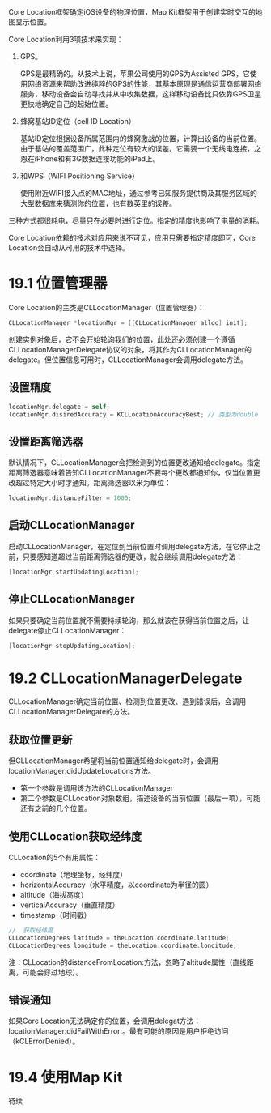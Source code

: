 Core Location框架确定iOS设备的物理位置，Map Kit框架用于创建实时交互的地图显示位置。

Core Location利用3项技术来实现：

1. GPS。

   GPS是最精确的。从技术上说，苹果公司使用的GPS为Assisted GPS，它使用网络资源来帮助改进纯粹的GPS的性能，其基本原理是通信运营商部署网络服务，移动设备会自动寻找并从中收集数据，这样移动设备比只依靠GPS卫星更快地确定自己的起始位置。

2. 蜂窝基站ID定位（cell ID Location）

   基站ID定位根据设备所属范围内的蜂窝激战的位置，计算出设备的当前位置。由于基站的覆盖范围广，此种定位有较大的误差。它需要一个无线电连接，之恩在iPhone和有3G数据连接功能的iPad上。

3. 和WPS（WIFI Positioning Service）

   使用附近WIFI接入点的MAC地址，通过参考已知服务提供商及其服务区域的大型数据库来猜测你的位置，也有数英里的误差。

三种方式都很耗电，尽量只在必要时进行定位。指定的精度也影响了电量的消耗。

Core Location依赖的技术对应用来说不可见，应用只需要指定精度即可，Core Location会自动从可用的技术中选择。

# 19.1 位置管理器

Core Location的主类是CLLocationManager（位置管理器）：

```objective-c
CLLocationManager *locationMgr = [[CLLocationManager alloc] init];
```

创建实例对象后，它不会开始轮询我们的位置，此处还必须创建一个遵循CLLocationManagerDelegate协议的对象，将其作为CLLocationManager的delegate。但位置信息可用时，CLLocationManager会调用delegate方法。

## 设置精度

```objective-c
locationMgr.delegate = self;
locationMgr.disiredAccuracy = KCLLocationAccuracyBest; // 类型为double
```

## 设置距离筛选器

默认情况下，CLLocationManager会把检测到的位置更改通知给delegate。指定距离筛选器意味着告知CLLocationManager不要每个更改都通知你，仅当位置更改超过特定大小时才通知。距离筛选器以米为单位：

```objective-c
locationMgr.distanceFilter = 1000;
```

## 启动CLLocationManager

启动CLLocationManager，在定位到当前位置时调用delegate方法，在它停止之前，只要感知道超过当前距离筛选器的更改，就会继续调用delegate方法：

```objective-c
[locationMgr startUpdatingLocation];
```

## 停止CLLocationManager

如果只要确定当前位置就不需要持续轮询，那么就该在获得当前位置之后，让delegate停止CLLocationManager：

```objective-c
[locationMgr stopUpdatingLocation];
```

# 19.2 CLLocationManagerDelegate 

CLLocationManager确定当前位置、检测到位置更改、遇到错误后，会调用CLLocationManagerDelegate的方法。

## 获取位置更新

但CLLocationManager希望将当前位置通知给delegate时，会调用locationManager:didUpdateLocations方法。

- 第一个参数是调用该方法的CLLocationManager
- 第二个参数是CLLocation对象数组，描述设备的当前位置（最后一项），可能还有之前的几个位置。

## 使用CLLocation获取经纬度

CLLocation的5个有用属性：

- coordinate（地理坐标，经纬度）
- horizontalAccuracy（水平精度，以coordinate为半径的圆）
- altitude（海拔高度）
- verticalAccuracy（垂直精度）
- timestamp（时间戳）

```objective-c
//  获取经纬度
CLLocationDegrees latitude = theLocation.coordinate.latitude;
CLLocationDegrees longitude = theLocation.coordinate.longitude;
```

注：CLLocation的distanceFromLocation:方法，忽略了altitude属性（直线距离，可能会穿过地球）。

## 错误通知

如果Core Location无法确定你的位置，会调用delegat方法：locationManager:didFailWithError:。最有可能的原因是用户拒绝访问（kCLErrorDenied）。

# 19.4 使用Map Kit

待续



